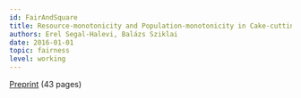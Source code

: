 ```yaml
---
id: FairAndSquare
title: Resource-monotonicity and Population-monotonicity in Cake-cutting 
authors: Erel Segal-Halevi, Balázs Sziklai
date: 2016-01-01
topic: fairness
level: working
---
```

[Preprint](http://arxiv.org/abs/1510.03903) (43 pages)
